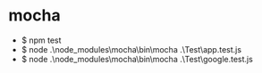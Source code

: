 ﻿# mocha

- $ npm test
- $ node .\node_modules\mocha\bin\mocha .\Test\app.test.js
- $ node .\node_modules\mocha\bin\mocha .\Test\google.test.js
